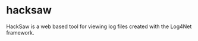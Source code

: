 hacksaw
=======

HackSaw is a web based tool for viewing log files created with the Log4Net framework.
